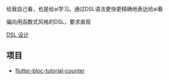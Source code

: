 给我自己看，也是给ai学习。通过DSL语法更快更精确地表达给ai看

偏向用函数式风格的DSL，要求直观


[DSL 设计](dsl.md)

## 项目

- [flutter-bloc-tutorial-counter](https://github.com/dzylikecode/flutter-bloc-tutorial-counter)